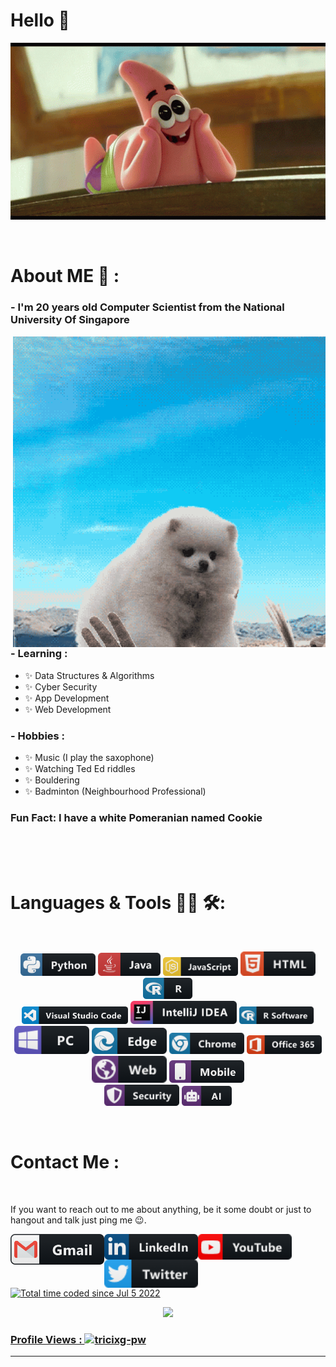 # Hello 👋

<div align="center">
<img hight="300" width="700" alt="GIF" align="center" src="https://github.com/tricixg/tricixg/blob/main/assets/giphy.gif">
</div>

</br>
</br>

# About ME 💬 :

### - I'm 20 years old Computer Scientist from the National University Of Singapore

<img hight="400" width="500" alt="GIF" align="right" src="https://github.com/tricixg/tricixg/blob/main/assets/hello.gif">

### - Learning :
- ✨ Data Structures & Algorithms
- ✨ Cyber Security 
- ✨ App Development 
- ✨ Web Development

### - Hobbies : 
- ✨ Music (I play the saxophone)
- ✨ Watching Ted Ed riddles
- ✨ Bouldering
- ✨ Badminton (Neighbourhood Professional)

### Fun Fact: I have a white Pomeranian named Cookie
</br>
</br>
</br>



# Languages & Tools 👨‍💻 🛠:
</br>

<p align="center">

<!-- For more icons please follow  https://github.com/MikeCodesDotNET/ColoredBadges -->
<img src="https://github.com/tricixg/tricixg/blob/main/assets/icons/python.png" alt="python" width="120" hight="50">
<img src="https://github.com/tricixg/tricixg/blob/main/assets/icons/java.png" alt="java"  width="100" hight="50">
<img src="https://github.com/tricixg/tricixg/blob/main/assets/icons/js.png" alt="js" width="120" hight="50">
<img src="https://github.com/tricixg/tricixg/blob/main/assets/icons/html.png" alt="html"  width="120" hight="50">
<img src="https://github.com/tricixg/tricixg/blob/main/assets/icons/r@2x.png" alt="r@2x"  width="80" hight="30">
</br>
<img src="https://github.com/tricixg/tricixg/blob/main/assets/icons/visualstudio_code.png" alt="visualstudio_code" width="170" hight="80">
<img src="https://github.com/tricixg/tricixg/blob/main/assets/icons/intellij.png" alt="intellij" width="170" hight="80">
<img src="https://github.com/tricixg/tricixg/blob/main/assets/icons/rsoftware.png" alt="rsoftware"  width="120" hight="50">
</br>
<img src="https://github.com/tricixg/tricixg/blob/main/assets/icons/pc.png" alt="pc" width="120" hight="50">
<img src="https://github.com/tricixg/tricixg/blob/main/assets/icons/edge.png" alt="edge" width="120" hight="50">
<img src="https://github.com/tricixg/tricixg/blob/main/assets/icons/chrome.png" alt="chrome" width="120" hight="50">
<img src="https://github.com/tricixg/tricixg/blob/main/assets/icons/office_365.png" alt="office_365" width="120" hight="50">
<img src="https://github.com/tricixg/tricixg/blob/main/assets/icons/web.png" alt="web" width="120" hight="50">
<img src="https://github.com/tricixg/tricixg/blob/main/assets/icons/mobile@2x.png" alt="mobile@2x" width="120" hight="50">
</br>
<img src="https://github.com/tricixg/tricixg/blob/main/assets/icons/security.png" alt="security" width="120" hight="50">
<img src="https://github.com/tricixg/tricixg/blob/main/assets/icons/ai.png" alt="ai" width="80" hight="30">
</p>
</br>



# Contact Me :

<p>
 </br>



If you want to reach out to me about anything, be it some doubt or just to hangout and talk just ping me 😉.

<a href="mailto:tricixg@gmail.com">
 <img align="left" alt="Gmail" width="150" hight="100" src="https://github.com/tricixg/tricixg/blob/main/assets/icons/gmail.png" />
</a>
<a href="https://www.linkedin.com/in/triciagxh/">
  <img align="left" alt="Linkedin" width="150" hight="100" src="https://github.com/tricixg/tricixg/blob/main/assets/icons/linkedin.png" />
 </a>
 <a href="https://www.youtube.com/c/Tricixg">
  <img align="left" alt="Youtube" width="150" hight="100" src="https://github.com/tricixg/tricixg/blob/main/assets/icons/youtube.png" />
 </a>
  <a href="https://twitter.com/tricixg">
  <img align="left" alt="Twitter" width="150" hight="100" src="https://github.com/tricixg/tricixg/blob/main/assets/icons/twitter.png" />
 </a>
</br>
</br>
</br>
 </p>
 

<a href="https://wakatime.com/@4636ca10-bea8-456f-861b-1da77137f0f2"><img src="https://wakatime.com/badge/user/4636ca10-bea8-456f-861b-1da77137f0f2.svg" alt="Total time coded since Jul 5 2022" /></a>

<p align="center" >  
  <a href="https://github.com/anuraghazra/github-readme-stats"> 
<img  src="https://github-readme-stats.vercel.app/api?username=tricixg&&show_icons=true&theme=radical"/>
   <p align="right"> <h3>Profile Views : <img src="https://komarev.com/ghpvc/?username=tricixg-pw&label=Profile%20views&color=0e75b6&style=flat"
    alt="tricixg-pw" /> 
  </p>
  </a>
  </p>

*************
